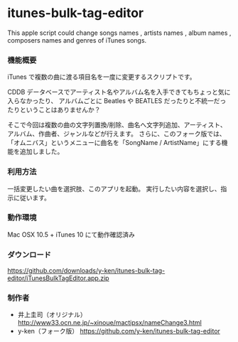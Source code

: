 itunes-bulk-tag-editor
======================

This apple script could change songs names , artists names , album names , composers names and genres of iTunes songs.

### 機能概要

iTunes で複数の曲に渡る項目名を一度に変更するスクリプトです。

CDDB データベースでアーティスト名やアルバム名を入手できてもちょっと気に入らなかったり、
アルバムごとに Beatles や BEATLES だったりと不統一だったりということはありませんか？

そこで今回は複数の曲の文字列置換/削除、曲名へ文字列追加、アーティスト、アルバム、作曲者、ジャンルなどが行えます。
さらに、このフォーク版では、「オムニバス」というメニューに曲名を「SongName / ArtistName」にする機能を追加しました。

### 利用方法

一括変更したい曲を選択肢、このアプリを起動。
実行したい内容を選択し、指示に従います。

### 動作環境

Mac OSX 10.5 + iTunes 10 にて動作確認済み

### ダウンロード

https://github.com/downloads/y-ken/itunes-bulk-tag-editor/iTunesBulkTagEditor.app.zip

### 制作者

+ 井上圭司（オリジナル） http://www33.ocn.ne.jp/~xinoue/mactipsx/nameChange3.html
+ y-ken（フォーク版） https://github.com/y-ken/itunes-bulk-tag-editor